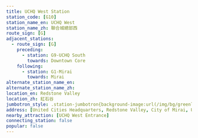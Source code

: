```yaml
---
title: UCHQ West Station
station_code: [G10]
station_name_en: UCHQ West
station_name_zh: 聯合城總部西
route_sign: [G]
adjacent_stations:
  - route_sign: [G]
    preceding:
      - station: G9-UCHQ South
        towards: Downtown Core
    following:
      - station: G1-Mirai
        towards: Mirai
alternate_station_name_en: 
alternate_station_name_zh: 
location_en: Redstone Valley
location_zh: 紅石谷
jumbotron_style: .station-jumbotron{background-image:url(/img/bg/greenline.png);background-repeat:no-repeat;background-size:100% 10px;background-position:0 130px}
address: [United Cities Headquarters, Redstone Valley, City of Mirai, United Cities]
nearby_attraction: [UCHQ West Entrance]
connecting_station: false
popular: false
---
```


